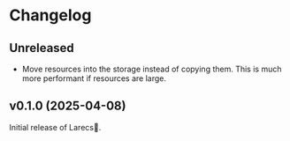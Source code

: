 # Changelog

## Unreleased

- Move resources into the storage instead of copying them. This is much more performant if resources are large.

## v0.1.0 (2025-04-08)

Initial release of Larecs🌲.